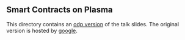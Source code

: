 Smart Contracts on Plasma
-------------------------

This directory contains an [odp version](./smart_contracts_on_plasma.odp) of the talk slides.
The original version is hosted by [google](https://docs.google.com/presentation/d/1h-y7-Z0g2NznFpWHshP7fORSVd1wtlcyLDLYbibnlUw/edit?usp=sharing).
